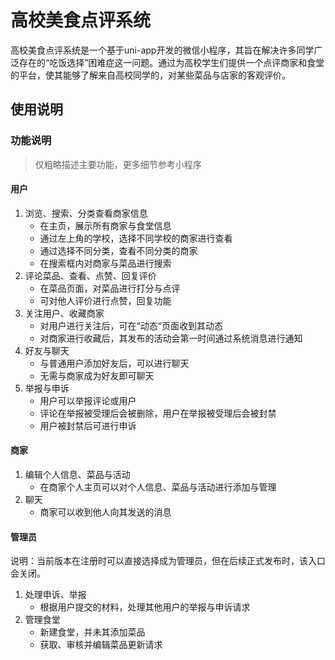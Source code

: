 # 高校美食点评系统

高校美食点评系统是一个基于uni-app开发的微信小程序，其旨在解决许多同学广泛存在的“吃饭选择”困难症这一问题。通过为高校学生们提供一个点评商家和食堂的平台，使其能够了解来自高校同学的，对某些菜品与店家的客观评价。

## 使用说明

### 功能说明

> 仅粗略描述主要功能，更多细节参考小程序

#### 用户

1. 浏览、搜索、分类查看商家信息
   - 在主页，展示所有商家与食堂信息
   - 通过左上角的学校，选择不同学校的商家进行查看
   - 通过选择不同分类，查看不同分类的商家
   - 在搜索框内对商家与菜品进行搜索
2. 评论菜品、查看、点赞、回复评价
   - 在菜品页面，对菜品进行打分与点评
   - 可对他人评价进行点赞，回复功能
3. 关注用户、收藏商家
   - 对用户进行关注后，可在“动态“页面收到其动态
   - 对商家进行收藏后，其发布的活动会第一时间通过系统消息进行通知
4. 好友与聊天
   - 与普通用户添加好友后，可以进行聊天
   - 无需与商家成为好友即可聊天
5. 举报与申诉
   - 用户可以举报评论或用户
   - 评论在举报被受理后会被删除，用户在举报被受理后会被封禁
   - 用户被封禁后可进行申诉

#### 商家

1. 编辑个人信息、菜品与活动
   - 在商家个人主页可以对个人信息、菜品与活动进行添加与管理
2. 聊天
   - 商家可以收到他人向其发送的消息

#### 管理员

说明：当前版本在注册时可以直接选择成为管理员，但在后续正式发布时，该入口会关闭。

1. 处理申诉、举报
   - 根据用户提交的材料，处理其他用户的举报与申诉请求
2. 管理食堂
   - 新建食堂，并未其添加菜品
   - 获取、审核并编辑菜品更新请求
